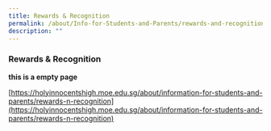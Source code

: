 ```yaml
---
title: Rewards & Recognition
permalink: /about/Info-for-Students-and-Parents/rewards-and-recognition/
description: ""
---
```


### **Rewards & Recognition**

**this is a empty page**

[https://holyinnocentshigh.moe.edu.sg/about/information-for-students-and-parents/rewards-n-recognition](https://holyinnocentshigh.moe.edu.sg/about/information-for-students-and-parents/rewards-n-recognition)